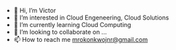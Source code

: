 - 👋 Hi, I’m Victor 
- 👀 I’m interested in Cloud Engeneering, Cloud Solutions
- 🌱 I’m currently learning Cloud Computing
- 💞️ I’m looking to collaborate on ...
- 📫 How to reach me mrokonkwojnr@gmail.com

<!---
teetoflame/teetoflame is a ✨ special ✨ repository because its `README.md` (this file) appears on your GitHub profile.
You can click the Preview link to take a look at your changes.
--->

